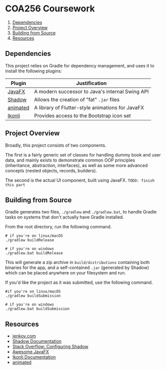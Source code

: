 # COA256 Coursework

1. [Dependencies](#Dependencies)
2. [Project Overview](#project-overview)
3. [Building from Source](#building-from-source)
4. [Resources](#resources)

## Dependencies
This project relies on Gradle for dependency management, 
and uses it to install the following plugins:

| Plugin                                            | Justification                                    |
|---------------------------------------------------|--------------------------------------------------|
| [JavaFX](https://openjfx.io/)                     | A modern successor to Java's internal Swing API  |
| [Shadow](https://github.com/johnrengelman/shadow) | Allows the creation of "fat" `.jar` files        |
| [animated](https://github.com/iAmGio/animated)    | A library of Flutter-style animations for JavaFX |
| [Ikonli](https://github.com/kordamp/ikonli)       | Provides access to the Bootstrap icon set        |

## Project Overview
Broadly, this project consists of two components.

The first is a fairly generic set of classes for handling
dummy book and user data, and mainly exists to demonstrate
common OOP principles (inheritance, abstraction, interfaces),
as well as some more advanced concepts (nested objects, 
records, builders).

The second is the actual UI component, built using JavaFX. 
`TODO: finish this part`

## Building from Source
Gradle generates two files, `./gradlew` and `./gradlew.bat`,
to handle Gradle tasks on systems that don't actually have
Gradle installed.

From the root directory, run the following command.
```shell
# if you're on linux/macOS
./gradlew buildRelease

# if you're on windows
./gradlew.bat buildRelease
```

This will generate a zip archive in `build/distributions`
containing both binaries for the app, and a self-contained
`.jar` (generated by Shadow) which can be placed anywhere
on your filesystem and run.

If you'd like the project as it was submitted,
use the following command.

```shell
#if you're on linux/macOS
./gradlew buildSubmission

# if you're on windows
./gradlew.bat buildSubmission
```

## Resources
- [jenkov.com](https://jenkov.com/tutorials/javafx/index.html)
- [Shadow Documentation](https://imperceptiblethoughts.com/shadow/)
- [Stack Overflow: Configuring Shadow](https://stackoverflow.com/a/70864141)
- [Awesome JavaFX](https://github.com/mhrimaz/AwesomeJavaFX)
- [Ikonli Documentation](https://kordamp.org/ikonli/#_introduction)
- [animated](https://github.com/iAmGio/animated)